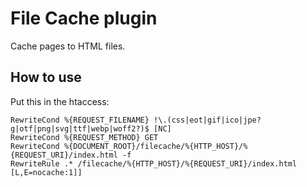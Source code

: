 # File Cache plugin

Cache pages to HTML files.

## How to use

Put this in the htaccess:

```
RewriteCond %{REQUEST_FILENAME} !\.(css|eot|gif|ico|jpe?g|otf|png|svg|ttf|webp|woff2?)$ [NC]
RewriteCond %{REQUEST_METHOD} GET
RewriteCond %{DOCUMENT_ROOT}/filecache/%{HTTP_HOST}/%{REQUEST_URI}/index.html -f
RewriteRule .* /filecache/%{HTTP_HOST}/%{REQUEST_URI}/index.html [L,E=nocache:1]]
```
